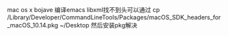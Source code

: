 mac os x bojave
编译emacs libxml找不到头可以通过
cp /Library/Developer/CommandLineTools/Packages/macOS_SDK_headers_for_macOS_10.14.pkg ~/Desktop
然后安装pkg解决
